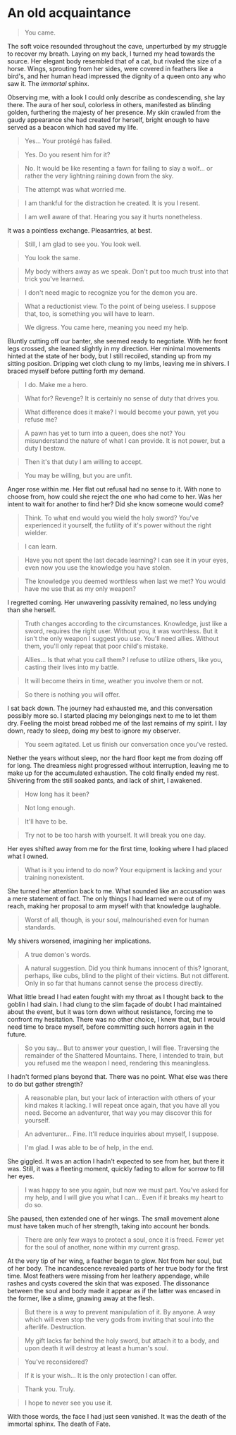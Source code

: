 # An old acquaintance

> You came.

The soft voice resounded throughout the cave,
unperturbed by my struggle to recover my breath.
Laying on my back, I turned my head towards the source.
Her elegant body resembled that of a cat, but rivaled the size of a horse.
Wings, sprouting from her sides, were covered in feathers like a bird's,
and her human head impressed the dignity of a queen onto any who saw it.
The *immortal* sphinx.

Observing me, with a look I could only describe as condescending, she lay there.
The aura of her soul, colorless in others, manifested as blinding golden,
furthering the majesty of her presence.
My skin crawled from the gaudy appearance she had created for herself,
bright enough to have served as a beacon which had saved my life.

> Yes… Your protégé has failed.

> Yes. Do you resent him for it?

> No. It would be like resenting a fawn for failing to slay a wolf…
> or rather the very lightning raining down from the sky.

> The attempt was what worried me.

> I am thankful for the distraction he created.
> It is you I resent.

> I am well aware of that. Hearing you say it hurts nonetheless.

It was a pointless exchange. Pleasantries, at best.

> Still, I am glad to see you. You look well.

> You look the same.

> My body withers away as we speak.
> Don't put too much trust into that trick you've learned.

> I don't need magic to recognize you for the demon you are.

> What a reductionist view. To the point of being useless.
> I suppose that, too, is something you will have to learn.

> We digress. You came here, meaning you need my help.

Bluntly cutting off our banter, she seemed ready to negotiate.
With her front legs crossed, she leaned slightly in my direction.
Her minimal movements hinted at the state of her body,
but I still recoiled, standing up from my sitting position.
Dripping wet cloth clung to my limbs, leaving me in shivers.
I braced myself before putting forth my demand.

> I do. Make me a hero.

> What for? Revenge? It is certainly no sense of duty that drives you.

> What difference does it make?
> I would become your pawn, yet you refuse me?

> A pawn has yet to turn into a queen, does she not?
> You misunderstand the nature of what I can provide.
> It is not power, but a duty I bestow.

> Then it's that duty I am willing to accept.

> You may be willing, but you are unfit.

Anger rose within me. Her flat out refusal had no sense to it.
With none to choose from, how could she reject the one who had come to her.
Was her intent to wait for another to find her?
Did she know someone would come?

> Think. To what end would you wield the holy sword?
> You've experienced it yourself,
> the futility of it's power without the right wielder.

> I can learn.

> Have you not spent the last decade learning?
> I can see it in your eyes, even now you use the knowledge you have stolen.

> The knowledge you deemed worthless when last we met?
> You would have me use that as my only weapon?

I regretted coming. Her unwavering passivity remained,
no less undying than she herself.

> Truth changes according to the circumstances.
> Knowledge, just like a sword, requires the right user.
> Without you, it was worthless.
> But it isn't the only weapon I suggest you use.
> You'll need allies.
> Without them, you'll only repeat that poor child's mistake.

> Allies… Is that what you call them?
> I refuse to utilize others, like you,
> casting their lives into my battle.

> It will become theirs in time, weather you involve them or not.

> So there is nothing you will offer.

I sat back down.
The journey had exhausted me, and this conversation possibly more so.
I started placing my belongings next to me to let them dry.
Feeling the moist bread robbed me of the last remains of my spirit.
I lay down, ready to sleep, doing my best to ignore my observer.

> You seem agitated. Let us finish our conversation once you've rested.

Nether the years without sleep,
nor the hard floor kept me from dozing off for long.
The dreamless night progressed without interruption,
leaving me to make up for the accumulated exhaustion.
The cold finally ended my rest.
Shivering from the still soaked pants, and lack of shirt, I awakened.

> How long has it been?

> Not long enough.

> It'll have to be.

> Try not to be too harsh with yourself. It will break you one day.

Her eyes shifted away from me for the first time,
looking where I had placed what I owned.

> What is it you intend to do now? Your equipment is lacking
> and your training nonexistent.

She turned her attention back to me.
What sounded like an accusation was a mere statement of fact.
The only things I had learned were out of my reach,
making her proposal to arm myself with that knowledge laughable.

> Worst of all, though, is your soul, malnourished even for human standards.

My shivers worsened, imagining her implications.

> A true demon's words.

> A natural suggestion. Did you think humans innocent of this?
> Ignorant, perhaps, like cubs, blind to the plight of their victims.
> But not different.
> Only in so far that humans cannot sense the process directly.

What little bread I had eaten fought with my throat as I
thought back to the goblin I had slain.
I had clung to the slim façade of doubt I had maintained about the event,
but it was torn down without resistance, forcing me to confront my hesitation.
There was no other choice, I knew that, but I would need time to brace myself,
before committing such horrors again in the future.

> So you say…
> But to answer your question, I will flee.
> Traversing the remainder of the Shattered Mountains.
> There, I intended to train, but you refused me the weapon I need,
> rendering this meaningless.

I hadn't formed plans beyond that. There was no point.
What else was there to do but gather strength?

> A reasonable plan,
> but your lack of interaction with others of your kind makes it lacking.
> I will repeat once again, that you have all you need.
> Become an adventurer, that way you may discover this for yourself.

> An adventurer… Fine. It'll reduce inquiries about myself, I suppose.

> I'm glad. I was able to be of help, in the end.

She giggled.
It was an action I hadn't expected to see from her, but there it was.
Still, it was a fleeting moment,
quickly fading to allow for sorrow to fill her eyes.

> I was happy to see you again, but now we must part.
> You've asked for my help, and I will give you what I can…
> Even if it breaks my heart to do so.

She paused, then extended one of her wings.
The small movement alone must have taken much of her strength,
taking into account her bonds.

> There are only few ways to protect a soul, once it is freed.
> Fewer yet for the soul of another, none within my current grasp.

At the very tip of her wing, a feather began to glow.
Not from her soul, but of her body.
The incandescence revealed parts of her true body for the first time.
Most feathers were missing from her leathery appendage,
while rashes and cysts covered the skin that was exposed.
The dissonance between the soul and body made it appear as if
the latter was encased in the former, like a slime, gnawing away at the flesh.

> But there is a way to prevent manipulation of it. By anyone.
> A way which will even stop the very gods
> from inviting that soul into the afterlife.
> Destruction.

> My gift lacks far behind the holy sword, but attach it to a body,
> and upon death it will destroy at least a human's soul.

> You've reconsidered?

> If it is your wish… It is the only protection I can offer.

> Thank you. Truly.

> I hope to never see you use it.

With those words, the face I had just seen vanished.
It was the death of the immortal sphinx. The death of Fate.

